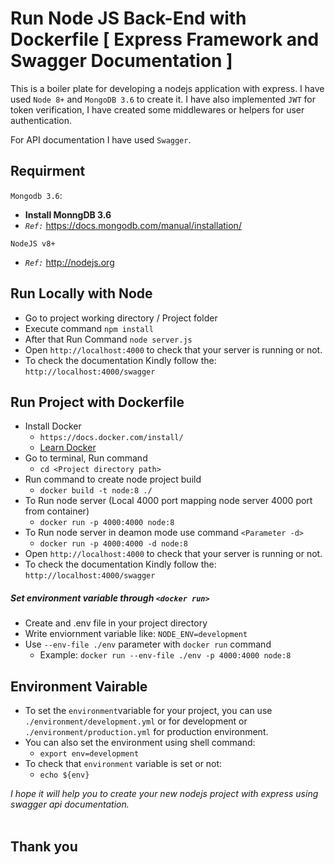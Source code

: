 # Run Node JS Back-End with Dockerfile [ Express Framework and Swagger Documentation ]

This is a boiler plate for developing a nodejs application with express. I have used `Node 8+` and `MongoDB 3.6` to create it. I have also implemented `JWT` for token verification, I have created some middlewares or helpers for user authentication.

For API documentation I have used `Swagger`.

## Requirment
 `Mongodb 3.6`:
+ **Install MonngDB 3.6**
+ *` Ref: `* https://docs.mongodb.com/manual/installation/

`NodeJS v8+`
+ *`Ref:`* http://nodejs.org

## Run Locally with Node
+ Go to project working directory / Project folder
+ Execute command   `npm install`
+ After that Run Command `node server.js`
+ Open `http://localhost:4000` to check that your server is running or not.
+ To check the documentation Kindly follow the: `http://localhost:4000/swagger`


## Run Project with Dockerfile
+ Install Docker
  + `https://docs.docker.com/install/`
  + [Learn Docker](https://medium.com/@radheyg11/docker-with-node-e6cf77cfd21f)
+ Go to terminal, Run command
  + `cd <Project directory path>`
+ Run command to create node project build
  + `docker build -t node:8 ./`
+ To Run node server (Local 4000 port mapping node server 4000 port from container)
  + `docker run -p 4000:4000 node:8`
+ To Run node server in deamon mode use command `<Parameter -d>`
  + `docker run -p 4000:4000 -d node:8`
+ Open `http://localhost:4000` to check that your server is running or not.
+ To check the documentation Kindly follow the: `http://localhost:4000/swagger`


##### Set environment variable through `<docker run>`
- Create and .env file in your project directory
- Write enviornment variable like: `NODE_ENV=development`
- Use `--env-file ./env` parameter with `docker run` command
  - Example: `docker run --env-file ./env -p 4000:4000 node:8`


## Environment Vairable
+ To set the `environment`variable for your project, you can use `./environment/development.yml` or for development or `./environment/production.yml` for production environment.
+ You can also set the environment using shell command:
  + `export env=development`
+ To check that `environment` variable is set or not:
  + `echo ${env}`

*I hope it will help you to create your new nodejs project with express using swagger api documentation.* <br /><br />
## Thank you
